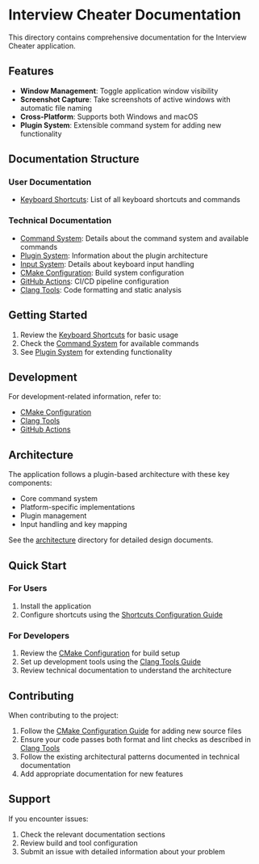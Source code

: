# Interview Cheater Documentation

This directory contains comprehensive documentation for the Interview Cheater application.

## Features

- **Window Management**: Toggle application window visibility
- **Screenshot Capture**: Take screenshots of active windows with automatic file naming
- **Cross-Platform**: Supports both Windows and macOS
- **Plugin System**: Extensible command system for adding new functionality

## Documentation Structure

### User Documentation
- [Keyboard Shortcuts](user/shortcuts.md): List of all keyboard shortcuts and commands

### Technical Documentation
- [Command System](technical/command_system.md): Details about the command system and available commands
- [Plugin System](technical/plugin_system.md): Information about the plugin architecture
- [Input System](technical/input_system.md): Details about keyboard input handling
- [CMake Configuration](technical/cmake-configuration.md): Build system configuration
- [GitHub Actions](technical/github-actions.md): CI/CD pipeline configuration
- [Clang Tools](technical/clang-tools.md): Code formatting and static analysis

## Getting Started

1. Review the [Keyboard Shortcuts](user/shortcuts.md) for basic usage
2. Check the [Command System](technical/command_system.md) for available commands
3. See [Plugin System](technical/plugin_system.md) for extending functionality

## Development

For development-related information, refer to:
- [CMake Configuration](technical/cmake-configuration.md)
- [Clang Tools](technical/clang-tools.md)
- [GitHub Actions](technical/github-actions.md)

## Architecture

The application follows a plugin-based architecture with these key components:
- Core command system
- Platform-specific implementations
- Plugin management
- Input handling and key mapping

See the [architecture](technical/architecture/) directory for detailed design documents.

## Quick Start

### For Users
1. Install the application
2. Configure shortcuts using the [Shortcuts Configuration Guide](user/shortcuts.md)

### For Developers
1. Review the [CMake Configuration](cmake-configuration.md) for build setup
2. Set up development tools using the [Clang Tools Guide](clang-tools.md)
3. Review technical documentation to understand the architecture

## Contributing

When contributing to the project:

1. Follow the [CMake Configuration Guide](cmake-configuration.md) for adding new source files
2. Ensure your code passes both format and lint checks as described in [Clang Tools](clang-tools.md)
3. Follow the existing architectural patterns documented in technical documentation
4. Add appropriate documentation for new features

## Support

If you encounter issues:
1. Check the relevant documentation sections
2. Review build and tool configuration
3. Submit an issue with detailed information about your problem 